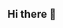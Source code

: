 ## Hi there 👋

<!--
**piscoegabisco/piscoegabisco** is a ✨ _special_ ✨ repository because its `README.md` (this file) appears on your GitHub profile.

Here are some ideas to get you started:

- 🔭 I’m currently working on eu
- 🌱 I’m currently learning pc...
- 👯 I’m looking to collaborate on maria rota...
- 🤔 I’m looking for help with ...
- 💬 Ask me about sou maringaense...
- 📫 How to reach me: ...
- 😄 Pronouns: ...
- ⚡ Fun fact: eu sou fun...
-->
